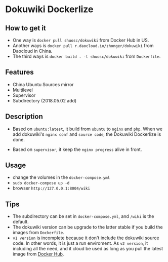 # Dokuwiki Dockerlize

## How to get it

- One way is `docker pull shuosc/dokuwiki` from Docker Hub in US.
- Another ways is `docker pull r.daocloud.io/zhonger/dokuwiki` from Daocloud in China.
- The third ways is `docker build . -t shuosc/dokuwiki` from `Dockerfile`.

## Features

- China Ubuntu Sources mirror
- Multilevel
- Supervisor
- Subdirectory (2018.05.02 add)

## Description

- Based on `ubuntu:latest`, it build from `ubuntu` to `nginx` and `php`. When we add dokuwiki's `nginx conf` and `source code`, the Dokuwiki Dockerlize is done.

- Based on `supervisor`, it keep the `nginx progress` alive in front.

## Usage

- change the volumes in the `docker-compose.yml`
- `sudo docker-compose up -d`
- browser `http://127.0.0.1:8004/wiki`

## Tips

- The subdirectory can be set in `docker-compose.yml`, and `/wiki` is the default.
- The dokuwiki version can be upgrade to the latter stable if you build the images from `Dockerfile`.
- `v1 version` is incomplete because it don't include the dokuwiki source code. In other words, it is just a run enviroment. As `v2 version`, it including all the need, and it cloud be used as long as you pull the latest image from [Docker Hub](https://hub.docker.com/r/shuosc/dokuwiki).
